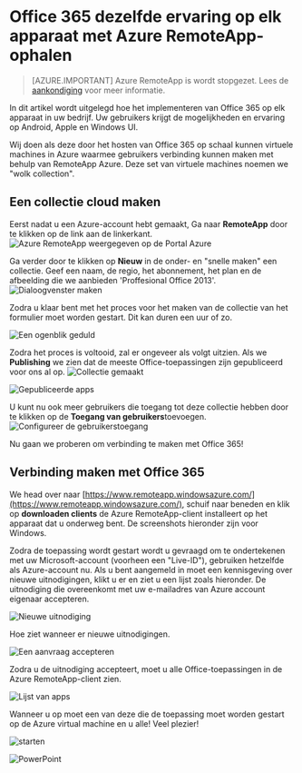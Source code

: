 <properties
   pageTitle="Office 365 dezelfde mogelijkheden krijgen op elk apparaat met Azure RemoteApp | Microsoft Azure"
   description="Informatie over het delen van een Office 365-app met uw gebruikers via Azure RemoteApp."
   services="remoteapp"
   documentationCenter=""
   authors="guscatalano"
   manager="mbaldwin"
   editor=""/>

<tags
   ms.service="remoteapp"
   ms.devlang="na"
   ms.topic="hero-article"
   ms.tgt_pltfrm="na"
   ms.workload="compute"
   ms.date="08/15/2016"
   ms.author="guscatal;elizapo"/>


# <a name="get-the-same-office-365-experience-on-any-device-with-azure-remoteapp"></a>Office 365 dezelfde ervaring op elk apparaat met Azure RemoteApp-ophalen

> [AZURE.IMPORTANT]
> Azure RemoteApp is wordt stopgezet. Lees de [aankondiging](https://go.microsoft.com/fwlink/?linkid=821148) voor meer informatie.

In dit artikel wordt uitgelegd hoe het implementeren van Office 365 op elk apparaat in uw bedrijf. Uw gebruikers krijgt de mogelijkheden en ervaring op Android, Apple en Windows UI.

Wij doen als deze door het hosten van Office 365 op schaal kunnen virtuele machines in Azure waarmee gebruikers verbinding kunnen maken met behulp van RemoteApp Azure. Deze set van virtuele machines noemen we "wolk collection".

## <a name="create-a-cloud-collection"></a>Een collectie cloud maken

Eerst nadat u een Azure-account hebt gemaakt, Ga naar **RemoteApp** door te klikken op de link aan de linkerkant.
![Azure RemoteApp weergegeven op de Portal Azure](./media/remoteapp-tutorial-o365anywhere/1-menu.png)

Ga verder door te klikken op **Nieuw** in de onder- en "snelle maken" een collectie. Geef een naam, de regio, het abonnement, het plan en de afbeelding die we aanbieden 'Proffesional Office 2013'.
![Dialoogvenster maken](./media/remoteapp-tutorial-o365anywhere/2-quickcreate.png)

Zodra u klaar bent met het proces voor het maken van de collectie van het formulier moet worden gestart. Dit kan duren een uur of zo.

![Een ogenblik geduld](./media/remoteapp-tutorial-o365anywhere/3-waiting.png)

Zodra het proces is voltooid, zal er ongeveer als volgt uitzien. Als we **Publishing** we zien dat de meeste Office-toepassingen zijn gepubliceerd voor ons al op.
![Collectie gemaakt](./media/remoteapp-tutorial-o365anywhere/4-done.png)

![Gepubliceerde apps](./media/remoteapp-tutorial-o365anywhere/5-publish.png)

U kunt nu ook meer gebruikers die toegang tot deze collectie hebben door te klikken op de **Toegang van gebruikers**toevoegen.
![Configureer de gebruikerstoegang](./media/remoteapp-tutorial-o365anywhere/6-user.png)

Nu gaan we proberen om verbinding te maken met Office 365!

## <a name="connect-to-office-365"></a>Verbinding maken met Office 365

We head over naar [https://www.remoteapp.windowsazure.com/](https://www.remoteapp.windowsazure.com/), schuif naar beneden en klik op **downloaden clients** de Azure RemoteApp-client installeert op het apparaat dat u onderweg bent. De screenshots hieronder zijn voor Windows.

Zodra de toepassing wordt gestart wordt u gevraagd om te ondertekenen met uw Microsoft-account (voorheen een "Live-ID"), gebruiken hetzelfde als Azure-account nu. Als u bent aangemeld in moet een kennisgeving over nieuwe uitnodigingen, klikt u er en ziet u een lijst zoals hieronder. De uitnodiging die overeenkomt met uw e-mailadres van Azure account eigenaar accepteren.

![Nieuwe uitnodiging](./media/remoteapp-tutorial-o365anywhere/7-araclient.png)

Hoe ziet wanneer er nieuwe uitnodigingen.

![Een aanvraag accepteren](./media/remoteapp-tutorial-o365anywhere/8-invitation.png)

Zodra u de uitnodiging accepteert, moet u alle Office-toepassingen in de Azure RemoteApp-client zien.

![Lijst van apps](./media/remoteapp-tutorial-o365anywhere/9-work.png)

Wanneer u op moet een van deze die de toepassing moet worden gestart op de Azure virtual machine en u alle! Veel plezier!

![starten](./media/remoteapp-tutorial-o365anywhere/10-arastart.png)

![PowerPoint](./media/remoteapp-tutorial-o365anywhere/11-pp.png)
